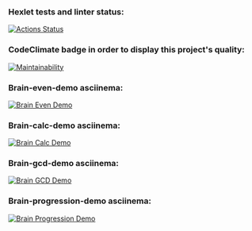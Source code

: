 ### Hexlet tests and linter status:

[![Actions Status](https://github.com/karinatimm/frontend-project-44/actions/workflows/hexlet-check.yml/badge.svg)](https://github.com/karinatimm/frontend-project-44/actions)

### CodeClimate badge in order to display this project's quality:

[![Maintainability](https://api.codeclimate.com/v1/badges/779fdd66847efd96a6ec/maintainability)](https://codeclimate.com/github/karinatimm/frontend-project-44/maintainability)

### Brain-even-demo asciinema:

[![Brain Even Demo](https://asciinema.org/a/bTf55dS2tLpBtUroA3GuAlgcL.svg)](https://asciinema.org/a/bTf55dS2tLpBtUroA3GuAlgcL)

### Brain-calc-demo asciinema:

[![Brain Calc Demo](https://asciinema.org/a/ZwZicf330jcnEzf1mfagJnfQX.svg)](https://asciinema.org/a/ZwZicf330jcnEzf1mfagJnfQX)

### Brain-gcd-demo asciinema:

[![Brain GCD Demo](https://asciinema.org/a/l2TOg5Eq3oC6kYtyxYtfs5Mp7.svg)](https://asciinema.org/a/l2TOg5Eq3oC6kYtyxYtfs5Mp7)

### Brain-progression-demo asciinema:

[![Brain Progression Demo](https://asciinema.org/a/G5wqwtga1EMGfSj3qxERb3jJc.svg)](https://asciinema.org/a/G5wqwtga1EMGfSj3qxERb3jJc)
